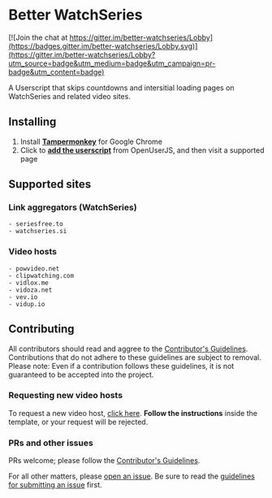 # Better WatchSeries

[![Join the chat at https://gitter.im/better-watchseries/Lobby](https://badges.gitter.im/better-watchseries/Lobby.svg)](https://gitter.im/better-watchseries/Lobby?utm_source=badge&utm_medium=badge&utm_campaign=pr-badge&utm_content=badge)

A Userscript that skips countdowns and intersitial loading pages on WatchSeries and related video sites.

## Installing

1. Install **[Tampermonkey](https://chrome.google.com/webstore/detail/dhdgffkkebhmkfjojejmpbldmpobfkfo)** for Google Chrome
1. Click to **[add the userscript](https://openuserjs.org/install/andrewjmetzger/Better_WatchSeries.user.js)** from OpenUserJS, and then visit a supported page

## Supported sites

### Link aggregators (WatchSeries)

    - seriesfree.to
    - watchseries.si

### Video hosts

    - powvideo.net
    - clipwatching.com
    - vidlox.me
    - vidoza.net
    - vev.io
    - vidup.io

## Contributing

All contributors should read and aggree to the [Contributor's Guidelines](https://github.com/andrewjmetzger/better-watchseries/blob/master/CONTRIBUTING.md). Contributions that do not adhere to these guidelines are subject to removal. Please note: Even if a contribution follows these guidelines, it is not guaranteed to be accepted into the project.

### Requesting new video hosts

To request a new video host, [click here](https://github.com/andrewjmetzger/better-watchseries/issues/new?template=host_request.md&title=[Host%20Request]%20example.com). **Follow the instructions** inside the template, or your request will be rejected.

### PRs and other issues

PRs welcome; please follow the [Contributor's Guidelines](https://github.com/andrewjmetzger/better-watchseries/blob/master/CONTRIBUTING.md).

For all other matters, please [open an issue](https://github.com/andrewjmetzger/better-watchseries/issues/new). Be sure to read the [guidelines for submitting an issue](https://github.com/andrewjmetzger/better-watchseries/blob/master/CONTRIBUTING.md#submitting-an-issue) first.
